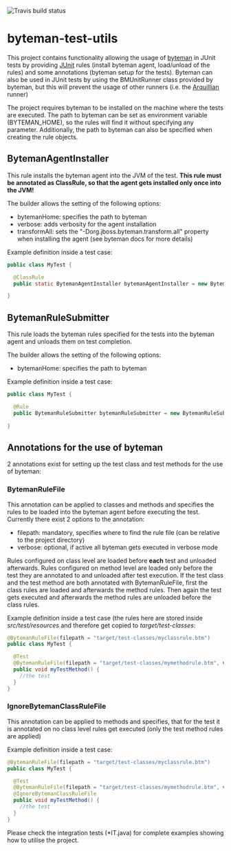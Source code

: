 ![Travis build status](https://api.travis-ci.org/mahnkong/byteman-junit-rules.svg?branch=develop)
# byteman-test-utils

This project contains functionality allowing the usage of [byteman](http://byteman.jboss.org/) in JUnit tests by providing [JUnit](http://junit.org/) rules (install byteman agent, load/unload of the rules) and some annotations (byteman setup for the tests). Byteman can also be used in JUnit tests by using the BMUnitRunner class provided by byteman, but this will prevent the usage of other runners (i.e. the [Arquillian](http://arquillian.org/) runner)

The project requires byteman to be installed on the machine where the tests are executed. The path to byteman can be set as environment variable (BYTEMAN_HOME), so the rules will find it without specifying any parameter. Additionally, the path to byteman can also be specified when creating the rule objects.

## BytemanAgentInstaller

This rule installs the byteman agent into the JVM of the test. **This rule must be annotated as ClassRule, so that the agent gets installed only once into the JVM!**

The builder allows the setting of the following options:

* bytemanHome: specifies the path to byteman
* verbose: adds verbosity for the agent installation
* transformAll: sets the "-Dorg.jboss.byteman.transform.all" property when installing the agent (see byteman docs for more details)

Example definition inside a test case:

```java
public class MyTest {

  @ClassRule
  public static BytemanAgentInstaller bytemanAgentInstaller = new BytemanAgentInstaller.Builder().build();

}
```

## BytemanRuleSubmitter

This rule loads the byteman rules specified for the tests into the byteman agent and unloads them on test completion.

The builder allows the setting of the following options:

* bytemanHome: specifies the path to byteman

Example definition inside a test case:

```java
public class MyTest {

  @Rule
  public BytemanRuleSubmitter bytemanRuleSubmitter = new BytemanRuleSubmitter.Builder().build();
    
}
```

## Annotations for the use of byteman

2 annotations exist for setting up the test class and test methods for the use of byteman:

### BytemanRuleFile

This annotation can be applied to classes and methods and specifies the rules to be loaded into the byteman agent before executing the test. Currently there exist 2 options to the annotation:

* filepath: mandatory, specifies where to find the rule file (can be relative to the project directory)
* verbose: optional, if active all byteman gets executed in verbose mode

Rules configured on class level are loaded before **each** test and unloaded afterwards. Rules configured on method level are loaded only before the test they are annotated to and unloaded after test execution. If the test class and the test method are both annotated with BytemanRuleFile, first the class rules are loaded and afterwards the method rules. Then again the test gets executed and afterwards the method rules are unloaded before the class rules. 

Example definition inside a test case (the rules here are stored inside *src/test/resources* and therefore get copied to *target/test-classes*:

```java
@BytemanRuleFile(filepath = "target/test-classes/myclassrule.btm")
public class MyTest {

  @Test
  @BytemanRuleFile(filepath = "target/test-classes/mymethodrule.btm", verbose = true)
  public void myTestMethod() {
    //the test
  }
}
```
### IgnoreBytemanClassRuleFile

This annotation can be applied to methods and specifies, that for the test it is annotated on no class level rules get executed (only the test method rules are applied)

Example definition inside a test case:

```java
@BytemanRuleFile(filepath = "target/test-classes/myclassrule.btm")
public class MyTest {

  @Test
  @BytemanRuleFile(filepath = "target/test-classes/mymethodrule.btm", verbose = true)
  @IgnoreBytemanClassRuleFile
  public void myTestMethod() {
    //the test
  }
}
```

Please check the integration tests (*IT.java) for complete examples showing how to utilise the project.
